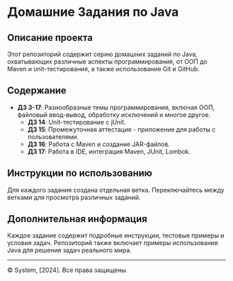 # Домашние Задания по Java

## Описание проекта
Этот репозиторий содержит серию домашних заданий по Java, охватывающих различные аспекты программирования, от ООП до Maven и unit-тестирования, а также использование Git и GitHub.

## Содержание
- **ДЗ 3-17**: Разнообразные темы программирования, включая ООП, файловый ввод-вывод, обработку исключений и многое другое.
  - **ДЗ 14**: Unit-тестирование с jUnit.
  - **ДЗ 15**: Промежуточная аттестация - приложение для работы с пользователями.
  - **ДЗ 16**: Работа с Maven и создание JAR-файлов.
  - **ДЗ 17**: Работа в IDE, интеграция Maven, JUnit, Lombok.

## Инструкции по использованию
Для каждого задания создана отдельная ветка. Переключайтесь между ветками для просмотра различных заданий.

## Дополнительная информация
Каждое задание содержит подробные инструкции, тестовые примеры и условия задач. Репозиторий также включает примеры использования Java для решения задач реального мира.


---
© System, [2024]. Все права защищены.
